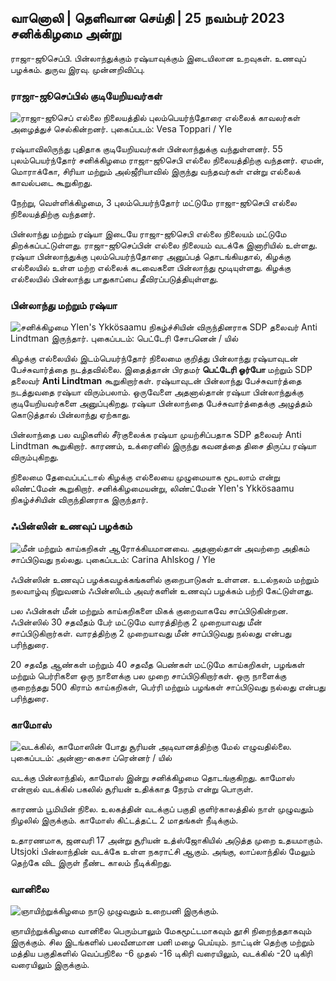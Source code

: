 ## வானொலி \| தெளிவான செய்தி \| 25 நவம்பர் 2023 சனிக்கிழமை அன்று

ராஜா-ஜூசெப்பி. பின்லாந்துக்கும் ரஷ்யாவுக்கும் இடையிலான உறவுகள். உணவுப் பழக்கம். துருவ இரவு. முன்னறிவிப்பு.

### ராஜா-ஜூசெப்பில் குடியேறியவர்கள்

![ராஜா-ஜூசெப் எல்லை நிலையத்தில் புலம்பெயர்ந்தோரை எல்லைக் காவலர்கள் அழைத்துச் செல்கின்றனர். புகைப்படம்: Vesa Toppari / Yle](https://images.cdn.yle.fi/image/upload/c_crop,h_2485,w_4434,x_0,y_0/ar_1.7777777777777777,c_fill,g_faces/wh_620,wh_620,wh_6751q_auto:eco/f_auto/fl_lossy/v1700923049/39-12066516562050c25bf5)

ரஷ்யாவிலிருந்து புதிதாக குடியேறியவர்கள் பின்லாந்துக்கு வந்துள்ளனர். 55 புலம்பெயர்ந்தோர் சனிக்கிழமை ராஜா-ஜூசெபி எல்லை நிலையத்திற்கு வந்தனர். ஏமன், மொராக்கோ, சிரியா மற்றும் அல்ஜீரியாவில் இருந்து வந்தவர்கள் என்று எல்லைக் காவல்படை கூறுகிறது.

நேற்று, வெள்ளிக்கிழமை, 3 புலம்பெயர்ந்தோர் மட்டுமே ராஜா-ஜூசெபி எல்லை நிலையத்திற்கு வந்தனர்.

பின்லாந்து மற்றும் ரஷ்யா இடையே ராஜா-ஜூசெபி எல்லை நிலையம் மட்டுமே திறக்கப்பட்டுள்ளது. ராஜா-ஜூசெப்பின் எல்லை நிலையம் வடக்கே இனாரியில் உள்ளது. ரஷ்யா பின்லாந்துக்கு புலம்பெயர்ந்தோரை அனுப்பத் தொடங்கியதால், கிழக்கு எல்லையில் உள்ள மற்ற எல்லைக் கடவைகளை பின்லாந்து மூடியுள்ளது. கிழக்கு எல்லையில் பின்லாந்து பாதுகாப்பை தீவிரப்படுத்தியுள்ளது.

### பின்லாந்து மற்றும் ரஷ்யா

![சனிக்கிழமை Ylen's Ykkösaamu நிகழ்ச்சியின் விருந்தினராக SDP தலைவர் Anti Lindtman இருந்தார். புகைப்படம்: பெட்டேரி சோபனென் / யில்](https://images.cdn.yle.fi/image/upload/c_crop,h_2246,w_3994,x_0,y_219/ar_1.77777777777777777,c_fill,g1_faces.wr_2750q_auto:eco/f_auto/fl_lossy/v1700900444/39-12065056561addd4a0a6)

கிழக்கு எல்லையில் இடம்பெயர்ந்தோர் நிலைமை குறித்து பின்லாந்து ரஷ்யாவுடன் பேச்சுவார்த்தை நடத்தவில்லை. இதைத்தான் பிரதமர் **பெட்டேரி ஓர்போ** மற்றும் SDP தலைவர் **Anti Lindtman** கூறுகிறார்கள். ரஷ்யாவுடன் பின்லாந்து பேச்சுவார்த்தை நடத்துவதை ரஷ்யா விரும்பலாம். ஒருவேளை அதனால்தான் ரஷ்யா பின்லாந்துக்கு குடியேறியவர்களை அனுப்புகிறது. ரஷ்யா பின்லாந்தை பேச்சுவார்த்தைக்கு அழுத்தம் கொடுத்தால் பின்லாந்து ஏற்காது.

பின்லாந்தை பல வழிகளில் சீர்குலைக்க ரஷ்யா முயற்சிப்பதாக SDP தலைவர் Anti Lindtman கூறுகிறார். காரணம், உக்ரைனில் இருந்து கவனத்தை திசை திருப்ப ரஷ்யா விரும்புகிறது.

நிலைமை தேவைப்பட்டால் கிழக்கு எல்லையை முழுமையாக மூடலாம் என்று லிண்ட்மேன் கூறுகிறார். சனிக்கிழமையன்று, லிண்ட்மேன் Ylen's Ykkösaamu நிகழ்ச்சியின் விருந்தினராக இருந்தார்.

### ஃபின்ஸின் உணவுப் பழக்கம்

![மீன் மற்றும் காய்கறிகள் ஆரோக்கியமானவை. அதனால்தான் அவற்றை அதிகம் சாப்பிடுவது நல்லது. புகைப்படம்: Carina Ahlskog / Yle](https://images.cdn.yle.fi/image/upload/c_crop,h_2495,w_4437,x_987,y_765/ar_1.77777777777777777,c_fill,g_faces/h20d_10q_auto:eco/f_auto/fl_lossy/v1693405582/39-116488464ef488e5f9cd)

ஃபின்ஸின் உணவுப் பழக்கவழக்கங்களில் குறைபாடுகள் உள்ளன. உடல்நலம் மற்றும் நலவாழ்வு நிறுவனம் ஃபின்ஸிடம் அவர்களின் உணவுப் பழக்கம் பற்றி கேட்டுள்ளது.

பல ஃபின்கள் மீன் மற்றும் காய்கறிகளை மிகக் குறைவாகவே சாப்பிடுகின்றன. ஃபின்ஸில் 30 சதவீதம் பேர் மட்டுமே வாரத்திற்கு 2 முறையாவது மீன் சாப்பிடுகிறார்கள். வாரத்திற்கு 2 முறையாவது மீன் சாப்பிடுவது நல்லது என்பது பரிந்துரை.

20 சதவீத ஆண்கள் மற்றும் 40 சதவீத பெண்கள் மட்டுமே காய்கறிகள், பழங்கள் மற்றும் பெர்ரிகளை ஒரு நாளைக்கு பல முறை சாப்பிடுகிறார்கள். ஒரு நாளைக்கு குறைந்தது 500 கிராம் காய்கறிகள், பெர்ரி மற்றும் பழங்கள் சாப்பிடுவது நல்லது என்பது பரிந்துரை.

### காமோஸ்

![வடக்கில், காமோஸின் போது சூரியன் அடிவானத்திற்கு மேல் எழுவதில்லை. புகைப்படம்: அன்னா-கைசா ப்ரென்னர் / யில்](https://images.cdn.yle.fi/image/upload/c_crop,h_1944,w_3456,x_0,y_1025/ar_1.77777777777777777,c_fill,h_677777777777,c_fill,g_1700/q_auto:eco/f_auto/fl_lossy/v1641653122/39-89980561d9a329301e9)

வடக்கு பின்லாந்தில், காமோஸ் இன்று சனிக்கிழமை தொடங்குகிறது. காமோஸ் என்றால் வடக்கில் பகலில் சூரியன் உதிக்காத நேரம் என்று பொருள்.

காரணம் பூமியின் நிலை. உலகத்தின் வடக்குப் பகுதி குளிர்காலத்தில் நாள் முழுவதும் நிழலில் இருக்கும். காமோஸ் கிட்டத்தட்ட 2 மாதங்கள் நீடிக்கும்.

உதாரணமாக, ஜனவரி 17 அன்று சூரியன் உத்ஸ்ஜோகியில் அடுத்த முறை உதயமாகும். Utsjoki பின்லாந்தின் வடக்கே உள்ள நகராட்சி ஆகும். அங்கு, லாப்லாந்தில் மேலும் தெற்கே விட இருள் நீண்ட காலம் நீடிக்கிறது.

### வானிலை

![ஞாயிற்றுக்கிழமை நாடு முழுவதும் உறைபனி இருக்கும்.](https://images.cdn.yle.fi/image/upload/c_crop,h_1080,w_1919,x_0,y_0/ar_1.77777777777777777,c_fill,g_1_faces,w_6270,w/dpr_1.0/q_auto:eco/f_auto/fl_lossy/v1700928265/39-120668565621aeb49ab4)

ஞாயிற்றுக்கிழமை வானிலை பெரும்பாலும் மேகமூட்டமாகவும் தூசி நிறைந்ததாகவும் இருக்கும். சில இடங்களில் பலவீனமான பனி மழை பெய்யும். நாட்டின் தெற்கு மற்றும் மத்திய பகுதிகளில் வெப்பநிலை -6 முதல் -16 டிகிரி வரையிலும், வடக்கில் -20 டிகிரி வரையிலும் இருக்கும்.